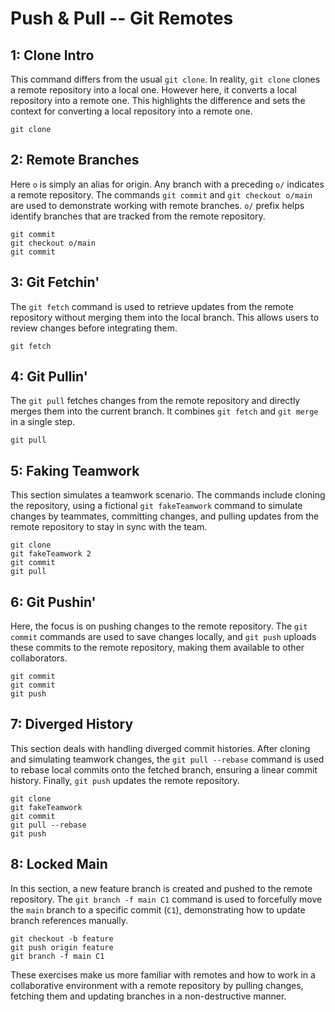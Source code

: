 # Push & Pull -- Git Remotes

## 1: Clone Intro

This command differs from the usual `git clone`. In reality, `git clone` clones a remote repository into a local one. However here, it converts a local repository into a remote one. This highlights the difference and sets the context for converting a local repository into a remote one.

```
git clone
```

## 2: Remote Branches

Here `o` is simply an alias for origin. Any branch with a preceding `o/` indicates a remote repository. The commands `git commit` and `git checkout o/main` are used to demonstrate working with remote branches. `o/` prefix helps identify branches that are tracked from the remote repository.

```
git commit
git checkout o/main
git commit
```

## 3: Git Fetchin'

The `git fetch` command is used to retrieve updates from the remote repository without merging them into the local branch. This allows users to review changes before integrating them.

```
git fetch
```

## 4: Git Pullin'

The `git pull` fetches changes from the remote repository and directly merges them into the current branch. It combines `git fetch` and `git merge` in a single step.

```
git pull
```

## 5: Faking Teamwork

This section simulates a teamwork scenario. The commands include cloning the repository, using a fictional `git fakeTeamwork` command to simulate changes by teammates, committing changes, and pulling updates from the remote repository to stay in sync with the team.

```
git clone
git fakeTeamwork 2
git commit
git pull
```

## 6: Git Pushin'

Here, the focus is on pushing changes to the remote repository. The `git commit` commands are used to save changes locally, and `git push` uploads these commits to the remote repository, making them available to other collaborators.

```
git commit
git commit
git push
```

## 7: Diverged History

This section deals with handling diverged commit histories. After cloning and simulating teamwork changes, the `git pull --rebase` command is used to rebase local commits onto the fetched branch, ensuring a linear commit history. Finally, `git push` updates the remote repository.

```
git clone
git fakeTeamwork
git commit
git pull --rebase
git push
```

## 8: Locked Main

In this section, a new feature branch is created and pushed to the remote repository. The `git branch -f main C1` command is used to forcefully move the `main` branch to a specific commit (`C1`), demonstrating how to update branch references manually.

```
git checkout -b feature
git push origin feature
git branch -f main C1
```

These exercises make us more familiar with remotes and how to work in a collaborative environment with a remote repository by pulling changes, fetching them and updating branches in a non-destructive manner.
